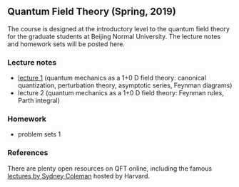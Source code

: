 ## Quantum Field Theory (Spring, 2019)

The course is designed at the introductory level to the quantum field theory for the graduate students at Beijing Normal University. The lecture notes and homework sets will be posted here.


### Lecture notes
- [lecture 1](https://l-x-x.github.io/qft-2019/notes/qft2019spring-1.pdf) (quantum mechanics as a 1+0 D field theory: canonical quantization, perturbation theory, asymptotic series, Feynman diagrams)
- lecture 2 (quantum mechanics as a 1+0 D field theory: Feynman rules, Parth integral)


### Homework 
- problem sets 1 

### References
There are plenty open resources on QFT online, including the famous [lectures by Sydney Coleman](https://www.physics.harvard.edu/events/videos/Phys253) hosted by Harvard. 
